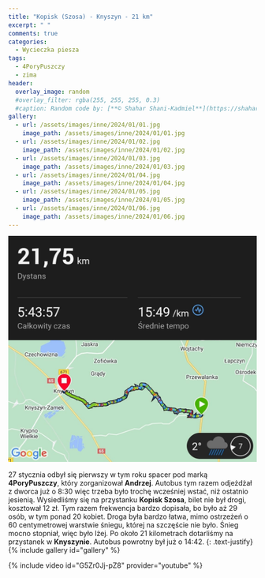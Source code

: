 ```yaml
---
title: "Kopisk (Szosa) - Knyszyn - 21 km"
excerpt: " "
comments: true
categories:
  - Wycieczka piesza
tags:
  - 4PoryPuszczy
  - zima
header:
  overlay_image: random
  #overlay_filter: rgba(255, 255, 255, 0.3)
  #caption: Random code by: [**© Shahar Shani-Kadmiel**](https://shaharkadmiel.github.io)"
gallery:
  - url: /assets/images/inne/2024/01/01.jpg
    image_path: /assets/images/inne/2024/01/01.jpg
  - url: /assets/images/inne/2024/01/02.jpg
    image_path: /assets/images/inne/2024/01/02.jpg
  - url: /assets/images/inne/2024/01/03.jpg
    image_path: /assets/images/inne/2024/01/03.jpg
  - url: /assets/images/inne/2024/01/04.jpg
    image_path: /assets/images/inne/2024/01/04.jpg
  - url: /assets/images/inne/2024/01/05.jpg
    image_path: /assets/images/inne/2024/01/05.jpg
  - url: /assets/images/inne/2024/01/06.jpg
    image_path: /assets/images/inne/2024/01/06.jpg
---
```

[![mapka](/assets/images/inne/2024/01/mapka.png)](https://connect.garmin.com/modern/activity/13687604998)

27 stycznia odbył się pierwszy w tym roku spacer pod marką **4PoryPuszczy**, który zorganizował **Andrzej**. Autobus tym razem odjeżdżał z dworca już o 8:30 więc trzeba było trochę wcześniej wstać, niż ostatnio jesienią. Wysiedliśmy się na przystanku **Kopisk Szosa**, bilet nie był drogi, kosztował 12 zł. Tym razem frekwencja bardzo dopisała, bo było aż 29 osób, w tym ponad 20 kobiet. Droga była bardzo łatwa, mimo ostrzeżeń o 60 centymetrowej warstwie śniegu, której na szczęście nie było. Śnieg mocno stopniał, więc było lżej. Po około 21 kilometrach dotarliśmy na przystanek w **Knyszynie**. Autobus powrotny był już o 14:42.
{: .text-justify}
{% include gallery id="gallery" %}

{% include video id="G5Zr0Jj-pZ8" provider="youtube" %}
